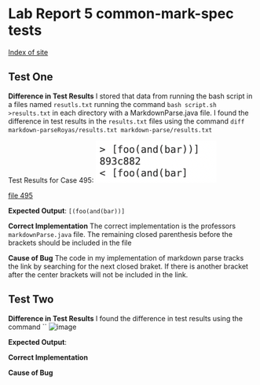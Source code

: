 # Lab Report 5 common-mark-spec tests 
[Index of site](https://rsavoj.github.io/cse15l-lab-reports/)
## Test One 
**Difference in Test Results** 
I stored that data from running the bash script in a files named `resutls.txt` running the command `bash script.sh >results.txt` in each directory with a MarkdownParse.java file. I found the difference in test results in the `results.txt` files using the command `diff markdown-parseRoyas/results.txt markdown-parse/results.txt`

Test Results for Case 495: 
![image](495.png)

[file 495](https://rsavoj.github.io/cse15l-lab-reports/Lab-report-5/495.md)


**Expected Output**: `[(foo(and(bar))]`

**Correct Implementation** The correct implementation is the professors `markdownParse.java` file. The remaining closed parenthesis before the brackets should be included in the file

**Cause of Bug** The code in my implementation of markdown parse tracks the link by searching for the next closed braket. If there is another bracket after the center brackets will not be included in the link.
## Test Two
**Difference in Test Results** I found the difference in test results using the command ``
![image]()

**Expected Output**:

**Correct Implementation**

**Cause of Bug**